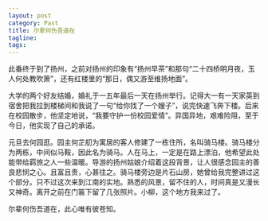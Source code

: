 ```yaml
---
layout: post
category: Past
title: 尔辈何伤吾道在
tagline:
tags: 
---
```

此番终于到了扬州，之前对扬州的印象有“扬州早茶”和那句“二十四桥明月夜，玉人何处教吹箫”，还有红楼里的“那日，偶又游至维扬地面”。

大学的两个好友结婚，婚礼于一五年最后一天在扬州举行。记得大一有一天家英到宿舍把我拉到楼梯间和我说了一句“给你找了一个嫂子”，说完快速飞奔下楼。后来在校园散步，他坚定地说，“我要守护一份校园爱情”。异国异地，艰难险阻，至于今日，他实现了自己的承诺。

元旦去何园逛。园主何芷舠为寓居的客人修建了一栋住所，名叫骑马楼。骑马楼分为两栋，中间似马鞍，因此名为骑马。人在马上，一定是在路上漂泊，他希望此处能带给羁旅之人一些温暖。导游的扬州姑娘介绍着这段背景，让人很感念园主的善良悲悯之心。且富且贵，心甚往之。骑马楼旁边是片石山房，她曾给我完整讲过这个部分。只不过这次来到江南的实地。熟悉的风景，留不住的人，时间真是又漫长又神奇。离开之前在门匾下留了几张照片。小柳，这个地方我来过了。

尔辈何伤吾道在，此心唯有彼苍知。

